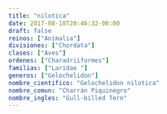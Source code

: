```yaml
---
title: "nilotica"
date: 2017-08-18T20:46:32-06:00
draft: false
reinos: ["Animalia"]
divisiones: ["Chordata"]
clases: ["Aves"]
ordenes: ["Charadriiformes"]
familias: ["Laridae "]
generos: ["Gelochelidon"]
nombre_cientifico: "Gelochelidon nilotica"
nombre_comun: "Charrán Piquinegro"
nombre_ingles: "Gull-billed Tern"
---
```


